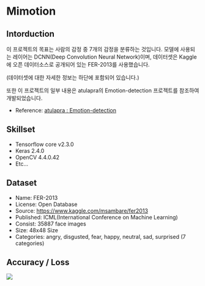 # Mimotion

## Intorduction
이 프로젝트의 목표는 사람의 감정 중 7개의 감정을 분류하는 것입니다. 모델에 사용되는 레이어는 DCNN(Deep Convolution Neural Network)이며, 데이터셋은 Kaggle에 오픈 데이터소스로 공개되어 있는 FER-2013를 사용했습니다.

(데이터셋에 대한 자세한 정보는 하단에 포함되어 있습니다.)

또한 이 프로젝트의 일부 내용은 atulapra의 Emotion-detection 프로젝트를 참조하여 개발되었습니다.

- Reference: [atulapra : Emotion-detection](https://github.com/atulapra/Emotion-detection)

## Skillset
- Tensorflow core v2.3.0
- Keras 2.4.0
- OpenCV 4.4.0.42
- Etc...

## Dataset
- Name: FER-2013
- License: Open Database
- Source: https://www.kaggle.com/msambare/fer2013
- Published: ICML(International Conference on Machine Learning)
- Consist: 35887 face images
- Size: 48x48 Size
- Categories: angry, disgusted, fear, happy, neutral, sad, surprised (7 categories)

## Accuracy / Loss

![](C:\Users\User\Desktop\Project\Mimotion\plot.png)
